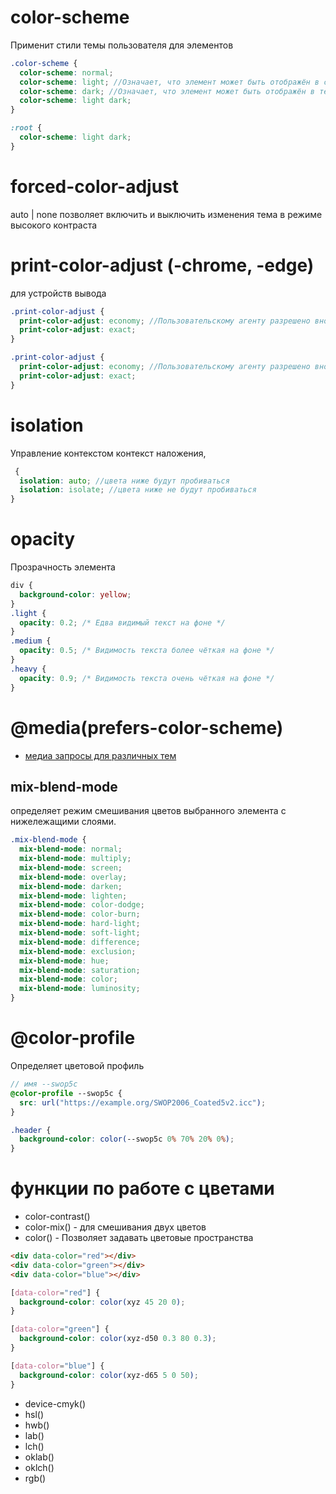 # color-scheme

Применит стили темы пользователя для элементов

```scss
.color-scheme {
  color-scheme: normal;
  color-scheme: light; //Означает, что элемент может быть отображён в светлой цветовой схеме операционной системы.
  color-scheme: dark; //Означает, что элемент может быть отображён в тёмной цветовой схеме операционной системы.
  color-scheme: light dark;
}

:root {
  color-scheme: light dark;
}
```

# forced-color-adjust

auto | none позволяет включить и выключить изменения тема в режиме высокого контраста

# print-color-adjust (-chrome, -edge)

для устройств вывода

```scss
.print-color-adjust {
  print-color-adjust: economy; //Пользовательскому агенту разрешено вносить изменения в элемент
  print-color-adjust: exact;
}
```

```scss
.print-color-adjust {
  print-color-adjust: economy; //Пользовательскому агенту разрешено вносить изменения в элемент, которые он считает целесообразными и разумными
  print-color-adjust: exact;
}
```

# isolation

Управление контекстом контекст наложения,

```scss
 {
  isolation: auto; //цвета ниже будут пробиваться
  isolation: isolate; //цвета ниже не будут пробиваться
}
```

# opacity

Прозрачность элемента

```scss
div {
  background-color: yellow;
}
.light {
  opacity: 0.2; /* Едва видимый текст на фоне */
}
.medium {
  opacity: 0.5; /* Видимость текста более чёткая на фоне */
}
.heavy {
  opacity: 0.9; /* Видимость текста очень чёткая на фоне */
}
```

# @media(prefers-color-scheme)

- [медиа запросы для различных тем](./at-rules.md/#mediaprefers-color-scheme)

## mix-blend-mode

определяет режим смешивания цветов выбранного элемента с нижележащими слоями.

```scss
.mix-blend-mode {
  mix-blend-mode: normal;
  mix-blend-mode: multiply;
  mix-blend-mode: screen;
  mix-blend-mode: overlay;
  mix-blend-mode: darken;
  mix-blend-mode: lighten;
  mix-blend-mode: color-dodge;
  mix-blend-mode: color-burn;
  mix-blend-mode: hard-light;
  mix-blend-mode: soft-light;
  mix-blend-mode: difference;
  mix-blend-mode: exclusion;
  mix-blend-mode: hue;
  mix-blend-mode: saturation;
  mix-blend-mode: color;
  mix-blend-mode: luminosity;
}
```

<!-- @color-profile -------------------------------------------------------------------------------------------------------------------------->

# @color-profile

Определяет цветовой профиль

```scss
// имя --swop5c
@color-profile --swop5c {
  src: url("https://example.org/SWOP2006_Coated5v2.icc");
}

.header {
  background-color: color(--swop5c 0% 70% 20% 0%);
}
```

<!-- функции по работе с цветами ------------------------------------------------------------------------------------------------------------->

# функции по работе с цветами

- color-contrast()
- color-mix() - для смешивания двух цветов
- color() - Позволяет задавать цветовые пространства

```html
<div data-color="red"></div>
<div data-color="green"></div>
<div data-color="blue"></div>
```

```scss
[data-color="red"] {
  background-color: color(xyz 45 20 0);
}

[data-color="green"] {
  background-color: color(xyz-d50 0.3 80 0.3);
}

[data-color="blue"] {
  background-color: color(xyz-d65 5 0 50);
}
```

- device-cmyk()
- hsl()
- hwb()
- lab()
- lch()
- oklab()
- oklch()
- rgb()
